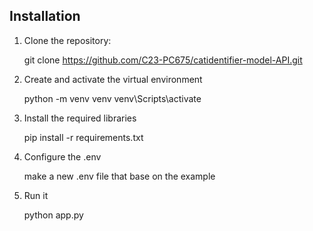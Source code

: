 ## Installation

1.  Clone the repository:

    git clone https://github.com/C23-PC675/catidentifier-model-API.git

2.  Create and activate the virtual environment

    python -m venv venv
    venv\Scripts\activate

3.  Install the required libraries

    pip install -r requirements.txt

4.  Configure the .env

    make a new .env file that base on the example

5.  Run it

    python app.py
